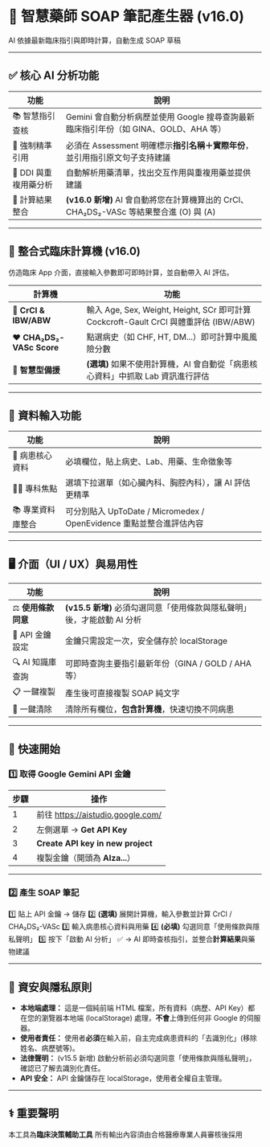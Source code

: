 # 🧠 智慧藥師 SOAP 筆記產生器 (v16.0)
AI 依據最新臨床指引與即時計算，自動生成 SOAP 草稿

---

## ✅ 核心 AI 分析功能

| 功能 | 說明 |
|------|------|
| 📚 智慧指引查核 | Gemini 會自動分析病歷並使用 Google 搜尋查詢最新臨床指引年份（如 GINA、GOLD、AHA 等） |
| 🧾 強制精準引用 | 必須在 Assessment 明確標示**指引名稱＋實際年份**，並引用指引原文句子支持建議 |
| 💊 DDI 與重複用藥分析 | 自動解析用藥清單，找出交互作用與重複用藥並提供建議 |
| 🧮 計算結果整合 | **(v16.0 新增)** AI 會自動將您在計算機算出的 CrCl、CHA₂DS₂-VASc 等結果整合進 (O) 與 (A) |

---

## 🧮 整合式臨床計算機 (v16.0)
仿造臨床 App 介面，直接輸入參數即可即時計算，並自動帶入 AI 評估。

| 計算機 | 功能 |
|---|---|
| 🧪 **CrCl & IBW/ABW** | 輸入 Age, Sex, Weight, Height, SCr 即可計算 Cockcroft-Gault CrCl 與體重評估 (IBW/ABW) |
| ❤️ **CHA₂DS₂-VASc Score** | 點選病史（如 CHF, HT, DM...）即可計算中風風險分數 |
| 🔄 **智慧型備援** | **(選填)** 如果不使用計算機，AI 會自動從「病患核心資料」中抓取 Lab 資訊進行評估 |

---

## 🧩 資料輸入功能

| 功能 | 說明 |
|------|------|
| 🏥 病患核心資料 | 必填欄位，貼上病史、Lab、用藥、生命徵象等 |
| 👨‍⚕️ 專科焦點 | 選填下拉選單（如心臟內科、胸腔內科），讓 AI 評估更精準 |
| 📚 專業資料庫整合 | 可分別貼入 UpToDate / Micromedex / OpenEvidence 重點並整合進評估內容 |

---

## 🖥 介面（UI / UX）與易用性

| 功能 | 說明 |
|------|------|
| ⚖️ **使用條款同意** | **(v15.5 新增)** 必須勾選同意「使用條款與隱私聲明」後，才能啟動 AI 分析 |
| 🔑 API 金鑰設定 | 金鑰只需設定一次，安全儲存於 localStorage |
| 🔍 AI 知識庫查詢 | 可即時查詢主要指引最新年份（GINA / GOLD / AHA 等） |
| 📋 一鍵複製 | 產生後可直接複製 SOAP 純文字 |
| 🧼 一鍵清除 | 清除所有欄位，**包含計算機**，快速切換不同病患 |

---

## 🚀 快速開始

### 1️⃣ 取得 Google Gemini API 金鑰

| 步驟 | 操作 |
|------|------|
| 1 | 前往 https://aistudio.google.com/ |
| 2 | 左側選單 → **Get API Key** |
| 3 | **Create API key in new project** |
| 4 | 複製金鑰（開頭為 **AIza...**） |

---

### 2️⃣ 產生 SOAP 筆記

1️⃣ 貼上 API 金鑰 → 儲存
2️⃣ **(選填)** 展開計算機，輸入參數並計算 CrCl / CHA₂DS₂-VASc
3️⃣ 輸入病患核心資料與用藥
4️⃣ **(必填)** 勾選同意「使用條款與隱私聲明」
5️⃣ 按下「啟動 AI 分析」 ✅
→ AI 即時查核指引，並整合**計算結果**與藥物建議

---

## 🔐 資安與隱私原則

- **本地端處理：** 這是一個純前端 HTML 檔案，所有資料（病歷、API Key）都在您的瀏覽器本地端 (localStorage) 處理，**不會**上傳到任何非 Google 的伺服器。
- **使用者責任：** 使用者**必須**在輸入前，自主完成病患資料的「去識別化」(移除姓名、病歷號等)。
- **法律聲明：** (v15.5 新增) 啟動分析前必須勾選同意「使用條款與隱私聲明」，確認已了解去識別化責任。
- **API 安全：** API 金鑰儲存在 localStorage，使用者全權自主管理。

---

## ⚕️ 重要聲明

本工具為**臨床決策輔助工具**
所有輸出內容須由合格醫療專業人員審核後採用
